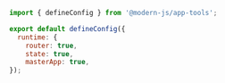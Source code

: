```javascript title="modern.config.ts"
import { defineConfig } from '@modern-js/app-tools';

export default defineConfig({
  runtime: {
    router: true,
    state: true,
    masterApp: true,
});
```
